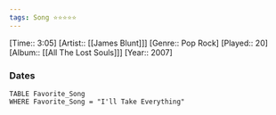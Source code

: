 ```yaml
---
tags: Song ⭐⭐⭐⭐⭐ 
---
```

[Time:: 3:05]
[Artist:: [[James Blunt]]]
[Genre:: Pop Rock]
[Played:: 20]
[Album:: [[All The Lost Souls]]]
[Year:: 2007]
### Dates
````dataview
TABLE Favorite_Song
WHERE Favorite_Song = "I'll Take Everything"
````